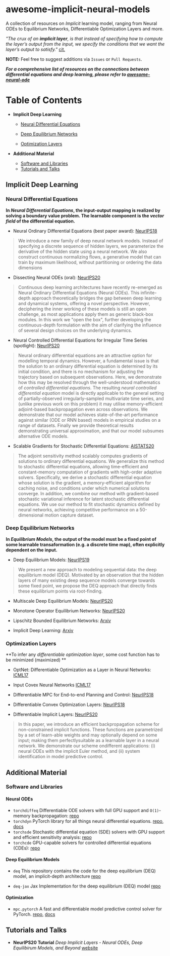 # awesome-implicit-neural-models
A collection of resources on *Implicit* learning model, ranging from Neural ODEs to Equilibrium Networks, Differentiable Optimization Layers and more.

*"The crux of an **implicit layer**, is that instead of specifying how to compute the layer’s output from the input, we specify the conditions that we want the layer’s output to satisfy."* [cit.](http://implicit-layers-tutorial.org/)

**NOTE:** Feel free to suggest additions via `Issues` or `Pull Requests`.

***For a comprehensive list of resources on the connections between differential equations and deep learning, please refer to [awesome-neural-ode](https://github.com/Zymrael/awesome-neural-ode)***

# Table of Contents

* **Implicit Deep Learning**

	* [Neural Differential Equations](#neural-differential-Equations)
	
	* [Deep Equilibrium Networks](#deep-equilibrium-networks)
	
	* [Optimization Layers](#optimization-layers)

	
* **Additional Material**
  * [Software and Libraries](#software-and-libraries)
  * [Tutorials and Talks](#tutorials-and-talks)

## Implicit Deep Learning

### Neural Differential Equations
**In *Neural Differential Equations*, the input-output mapping is realized by solving a boundary value problem. The learnable component is the *vector field* of the differential equation.**

* Neural Ordinary Differential Equations (best paper award): [NeurIPS18](https://arxiv.org/pdf/1806.07366.pdf)

> We introduce a new family of deep neural network models. Instead of specifying a discrete sequence of hidden layers, we parameterize the derivative of the hidden state using a neural network. We also construct continuous normalizing flows, a generative model that can train by maximum likelihood, without partitioning or ordering the data dimensions

* Dissecting Neural ODEs (oral): [NeurIPS20](https://arxiv.org/abs/2002.08071)

> Continuous deep learning architectures have recently re-emerged as Neural Ordinary Differential Equations (Neural ODEs). This infinite-depth approach theoretically bridges the gap between deep learning and dynamical systems, offering a novel perspective. However, deciphering the inner working of these models is still an open challenge, as most applications apply them as generic black-box modules. In this work we "open the box", further developing the continuous-depth formulation with the aim of clarifying the influence of several design choices on the underlying dynamics. 

* Neural Controlled Differential Equations for Irregular Time Series (spotlight): [NeurIPS20](https://arxiv.org/abs/2005.08926)

> Neural ordinary differential equations are an attractive option for modelling temporal dynamics. However, a fundamental issue is that the solution to an ordinary differential equation is determined by its initial condition, and there is no mechanism for adjusting the trajectory based on subsequent observations. Here, we demonstrate how this may be resolved through the well-understood mathematics of *controlled differential equations*. The resulting *neural controlled differential equation* model is directly applicable to the general setting of partially-observed irregularly-sampled multivariate time series, and (unlike previous work on this problem) it may utilise memory-efficient adjoint-based backpropagation even across observations. We demonstrate that our model achieves state-of-the-art performance against similar (ODE or RNN based) models in empirical studies on a range of datasets. Finally we provide theoretical results demonstrating universal approximation, and that our model subsumes alternative ODE models. 

* Scalable Gradients for Stochastic Differential Equations: [AISTATS20](https://arxiv.org/abs/2001.01328)

> The adjoint sensitivity method scalably computes gradients of solutions to ordinary differential equations. We generalize this method to stochastic differential equations, allowing time-efficient and constant-memory computation of gradients with high-order adaptive solvers. Specifically, we derive a stochastic differential equation whose solution is the gradient, a memory-efficient algorithm for caching noise, and conditions under which numerical solutions converge. In addition, we combine our method with gradient-based stochastic variational inference for latent stochastic differential equations. We use our method to fit stochastic dynamics defined by neural networks, achieving competitive performance on a 50-dimensional motion capture dataset. 

### Deep Equilibrium Networks
**In *Equilibrium Models*, the output of the model must be a fixed point of some learnable transaformation (e.g. a discrete time map), often explicitly dependent on the input.**

* Deep Equilibrium Models: [NeurIPS19](https://arxiv.org/abs/1909.01377)

> We present a new approach to modeling sequential data: the deep equilibrium model (DEQ). Motivated by an observation that the hidden layers of many existing deep sequence models converge towards some fixed point, we propose the DEQ approach that directly finds these equilibrium points via root-finding.

* Multiscale Deep Equilibrium Models: [NeurIPS20](https://arxiv.org/abs/2006.08656)

* Monotone Operator Equilibrium Networks: [NeurIPS20](https://arxiv.org/abs/2006.08591)

* Lipschitz Bounded Equilibrium Networks: [Arxiv](https://arxiv.org/abs/2010.01732)

* Implicit Deep Learning: [Arxiv](https://arxiv.org/abs/1908.06315)

### Optimization Layers
**To infer any *differentiable optimization layer*, some cost function has to be minimized (maximized) **

* OptNet: Differentiable Optimization as a Layer in Neural Networks: [ICML17](https://arxiv.org/abs/1703.00443)

* Input Covex Neural Networks [ICML17](http://proceedings.mlr.press/v70/amos17b/amos17b.pdf) 

* Differentiable MPC for End-to-end Planning and Control: [NeurIPS18](https://papers.nips.cc/paper/2018/file/ba6d843eb4251a4526ce65d1807a9309-Paper.pdf)

* Differentiable Convex Optimization Layers: [NeurIPS18](https://papers.nips.cc/paper/2019/hash/9ce3c52fc54362e22053399d3181c638-Abstract.html)

* Differentiable Implicit Layers: [NeurIPS20](https://arxiv.org/pdf/2010.07078.pdf)

> In  this  paper,   we  introduce  an  efficient  backpropagation  scheme  for  non-constrained implicit functions. These functions are parametrized by a set of learn-able weights and may optionally depend on some input; making them perfectlysuitable as a learnable layer in a neural network.  We demonstrate our scheme ondifferent applications:  (i) neural ODEs with the implicit Euler method, and (ii) system identification in model predictive control.


## Additional Material

### Software and Libraries
#### Neural ODEs
* `torchdiffeq` Differentiable ODE solvers with full GPU support and `O(1)`-memory backpropagation: [repo](https://github.com/rtqichen/torchdiffeq)
* `torchdyn` PyTorch library for all things neural differential equations. [repo](https://github.com/diffeqml/torchdyn), [docs](https://torchdyn.readthedocs.io/)
* `torchsde` Stochastic differential equation (SDE) solvers with GPU support and efficient sensitivity analysis: [repo](https://github.com/google-research/torchsde)
* `torchcde` GPU-capable solvers for controlled differential equations (CDEs): [repo](https://github.com/patrick-kidger/torchcde)


#### Deep Equilibrium Models
* `deq` This repository contains the code for the deep equilibrium (DEQ) model, an implicit-depth architecture [repo](https://github.com/locuslab/deq)

* `deq-jax` Jax Implementation for the deep equilibrium (DEQ) model [repo](https://github.com/akbir/deq-jax)

#### Optimization

* `mpc.pytorch` A fast and differentiable model predictive control solver for PyTorch. [repo](https://github.com/locuslab/mpc.pytorch), [docs](https://locuslab.github.io/mpc.pytorch/)

## Tutorials and Talks

* **NeurIPS20 Tutorial** *Deep Implicit Layers - Neural ODEs, Deep Equilibirum Models, and Beyond* [website](http://implicit-layers-tutorial.org/)
